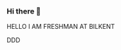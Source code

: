 ### Hi there 👋

<!--
**umutardafiliz/umutardafiliz** is a ✨ _special_ ✨ repository because its `README.md` (this file) appears on your GitHub profile.

Here are some ideas to get you started:


--> HELLO I AM FRESHMAN AT BILKENT
DDD
